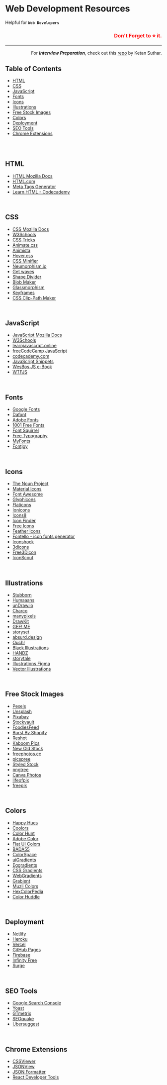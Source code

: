 # Web Development Resources

Helpful for **`Web Developers`**

<h3 align="right" style="color:red;">Don't Forget to ⭐ it. </h3>

---

<div align="right">For <i><b>Interview Preparation</b></i>, check out this <a href="https://github.com/Ketan-Suthar/Interview_Preparation" target="_blank">repo</a> by Ketan Suthar.</div>

## Table of Contents

- [HTML](#html)
- [CSS](#css)
- [JavaScript](#javascript)
- [Fonts](#fonts)
- [Icons](#icons)
- [Illustrations](#illustrations)
- [Free Stock Images](#free-stock-images)
- [Colors](#colors)
- [Deployment](#deployment)
- [SEO Tools](#seotools)
- [Chrome Extensions](#chrome-extensions)

<br> <br>

## HTML

- [HTML Mozilla Docs](https://developer.mozilla.org/en-US/docs/Web/HTML)
- [HTML.com](https://html.com/)
- [Meta Tags Generator](https://metatags.io/)
- [Learn HTML - Codecademy](https://join.codecademy.com/learn/learn-html/)

<br>

## CSS

- [CSS Mozilla Docs](https://developer.mozilla.org/en-US/docs/Web/CSS)
- [W3Schools](https://www.w3schools.com/css/)
- [CSS Tricks](https://css-tricks.com/)
- [Animate.css](https://animate.style/)
- [Animista](https://animista.net/)
- [Hover.css](https://ianlunn.github.io/Hover/)
- [CSS Minifier](https://cssminifier.com/)
- [Neumorphism.io](https://neumorphism.io/)
- [Get waves](https://getwaves.io/)
- [Shape Divider](https://www.shapedivider.app/)
- [Blob Maker](https://www.blobmaker.app/)
- [Glassmorphism](https://glassmorphism.com/)
- [Keyframes](https://keyframes.app/)
- [CSS Clip-Path Maker](https://bennettfeely.com/clippy/)

<br>

## JavaScript

- [JavaScript Mozilla Docs](https://developer.mozilla.org/en-US/docs/Web/JavaScript)
- [W3Schools](https://www.w3schools.com/js/)
- [learnjavascript.online](https://learnjavascript.online/)
- [freeCodeCamp JavaScript](https://www.freecodecamp.org/learn/javascript-algorithms-and-data-structures/basic-javascript/)
- [codecademy.com](https://www.codecademy.com/learn/introduction-to-javascript)
- [JavaScript Snippets](https://www.30secondsofcode.org/js/p/1)
- [WesBos JS e-Book](https://wesbos.com/javascript)
- [WTFJS](https://github.com/denysdovhan/wtfjs)

<br>

## Fonts

- [Google Fonts](https://fonts.google.com/)
- [Dafont](https://www.dafont.com/)
- [Adobe Fonts](https://fonts.adobe.com/)
- [1001 Free Fonts](https://www.1001freefonts.com/)
- [Font Squirrel](https://www.fontsquirrel.com/)
- [Free Typography](https://freetypography.com/)
- [MyFonts](https://www.myfonts.com/)
- [Fontjoy](https://fontjoy.com/)

<br>

## Icons

- [The Noun Project](https://thenounproject.com/)
- [Material Icons](https://material.io/resources/icons/?style=baseline)
- [Font Awesome](https://fontawesome.com/)
- [Glyphicons](https://www.glyphicons.com/)
- [Flaticons](https://www.flaticon.com/)
- [Ionicons](https://ionicons.com/)
- [Icons8](https://icons8.com/icons)
- [Icon Finder](https://www.iconfinder.com/)
- [Free Icons](https://freeicons.io/)
- [Feather Icons](https://feathericons.com/)
- [Fontello - icon fonts generator](https://fontello.com/)
- [Iconshock](https://www.iconshock.com/)
- [3dicons](https://www.3dicons.com/)
- [Free3Dicon](https://free3dicon.com/)
- [IconScout](https://iconscout.com/)

<br>

## Illustrations

- [Stubborn](https://stubborn.fun/)
- [Humaaans](https://www.humaaans.com/)
- [unDraw.io](https://undraw.co/)
- [Charco](https://www.karthiksrinivas.in/charco)
- [manypixels](https://www.manypixels.co/gallery)
- [DrawKit](https://www.drawkit.io/)
- [GEE! ME](https://geeme.vercel.app/)
- [storyset](https://storyset.com/)
- [absurd.design](https://absurd.design/)
- [Ouch!](https://www.uistore.design/items/ouch-free-illustrations/)
- [Black Illustrations](https://www.blackillustrations.com/)
- [HANDZ](https://www.handz.design/)
- [storytale](https://storytale.io/)
- [Illustrations Figma](https://www.artify.co/illustrations-figma)
- [Vector Illustrations](https://www.artify.co/vector-illustrations)

<br>

## Free Stock Images

- [Pexels](https://www.pexels.com/)
- [Unsplash](https://unsplash.com/)
- [Pixabay](https://pixabay.com/)
- [Stockvault](https://www.stockvault.net/)
- [FoodiesFeed](https://www.foodiesfeed.com/)
- [Burst By Shopify](https://burst.shopify.com)
- [Reshot](https://www.reshot.com/)
- [Kaboom Pics](https://kaboompics.com/)
- [New Old Stock](https://nos.twnsnd.co/)
- [freephotos.cc](https://freephotos.cc/en)
- [picspree](https://picspree.com/en)
- [Styled Stock](https://styledstock.co)
- [pngtree](https://pngtree.com/free-png)
- [Canva Photos](https://www.canva.com/photos/)
- [lifeofpix](https://www.lifeofpix.com/)
- [freepik](https://www.freepik.com/)

<br>

## Colors

- [Happy Hues](https://www.happyhues.co/)
- [Coolors](https://coolors.co/)
- [Color Hunt](https://colorhunt.co/)
- [Adobe Color](https://color.adobe.com/create)
- [Flat UI Colors](https://flatuicolors.com/)
- [BADA55](http://bada55.io/)
- [ColorSpace](https://mycolor.space/)
- [uiGradients](https://uigradients.com/#Stripe)
- [Eggradients](https://www.eggradients.com/)
- [CSS Gradients](https://cssgradient.io/gradient-backgrounds/)
- [WebGradients](https://webgradients.com/)
- [Grabient](https://www.grabient.com/)
- [Muzli Colors](https://colors.muz.li/)
- [HexColorPedia](https://hexcolorpedia.com/)
- [Color Huddle](https://colorhuddle.co/)

<br>

## Deployment

- [Netlify](https://www.netlify.com/)
- [Heroku](https://www.heroku.com/)
- [Vercel](https://vercel.com/)
- [GitHub Pages](https://pages.github.com/)
- [Firebase](https://firebase.google.com/)
- [Infinity Free](https://infinityfree.net/)
- [Surge](https://surge.sh/)

<br>

## SEO Tools

- [Google Search Console](https://search.google.com/search-console/welcome)
- [Yoast](https://yoast.com/)
- [GTmetrix](https://gtmetrix.com/)
- [SEOquake](https://www.seoquake.com/index.html)
- [Ubersuggest](https://neilpatel.com/ubersuggest/)

<br>

## Chrome Extensions

- [CSSViewer](https://chrome.google.com/webstore/detail/cssviewer/ggfgijbpiheegefliciemofobhmofgce)
- [JSONView](https://chrome.google.com/webstore/detail/jsonview/chklaanhfefbnpoihckbnefhakgolnmc)
- [JSON Formatter](https://chrome.google.com/webstore/detail/json-formatter/bcjindcccaagfpapjjmafapmmgkkhgoa)
- [React Developer Tools](https://chrome.google.com/webstore/detail/react-developer-tools/fmkadmapgofadopljbjfkapdkoienihi)
